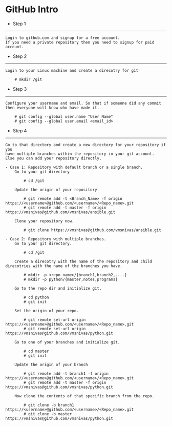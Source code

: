 # GitHub Intro

- Step 1
------
	Login to github.com and signup for a free account.
	If you need a private repository then you need to signup for paid account.

- Step 2
------
	Login to your Linux machine and create a direcotry for git
```
	# mkdir /git
```
- Step 3
------
	Configure your username and email. So that if someone did any commit then everyone will know who have made it.
```
	# git config --global user.name "User Name"
	# git config --global user.email <email_id>
```
- Step 4
------
	Go to that directory and create a new directory for your repository if you
	have multiple branches within the repository in your git account.
	Else you can add your repository directly.
	
	- Case 1: Repository with default branch or a single branch.
		Go to your git directory
```
		# cd /git
```		
		Update the origin of your repository
```
		# git remote add -t <Branch_Name> -f origin https://<username>@github.com/<username>/<Repo_name>.git
		# git remote add -t master -f origin https://vmsnivas@github.com/vmsnivas/ansible.git
```		
		Clone your repository now.
```
		# git clone https://vmsnivas@github.com/vmsnivas/ansible.git
```		
	- Case 2: Repository with multiple branches.
		Go to your git directory.
```
		# cd /git
```		
		Create a direcotry with the name of the repository and child direcotries with the name of the branches you have.
```
		# mkdir -p <repo_name>/{branch1,branch2,....}
		# mkdir -p python/{master,notes,programs}
```		
		Go to the repo dir and initialize git.
```
		# cd python
		# git init
```		
		Set the origin of your repo.
```
		# git remote set-url origin https://<username>@github.com/<username>/<Repo_name>.git
		# git remote set-url origin https://vmsnivas@github.com/vmsnivas/python.git
```		
		Go to one of your branches and initialize git.
```
		# cd master
		# git init
```		
		Update the origin of your branch
```
		# git remote add -t branch1 -f origin https://<username>@github.com/<username>/<Repo_name>.git
		# git remote add -t master -f origin https://vmsnivas@github.com/vmsnivas/python.git
```		
		Now clone the contents of that specific branch from the repo.
```
		# git clone -b branch1 https://<username>@github.com/<username>/<Repo_name>.git
		# git clone -b master https://vmsnivas@github.com/vmsnivas/python.git
```